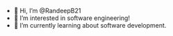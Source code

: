 - 👋 Hi, I’m @RandeepB21
- 👀 I’m interested in software engineering!
- 🌱 I’m currently learning about software development.

<!---
RandeepB21/RandeepB21 is a ✨ special ✨ repository because its `README.md` (this file) appears on your GitHub profile.
You can click the Preview link to take a look at your changes.
--->
